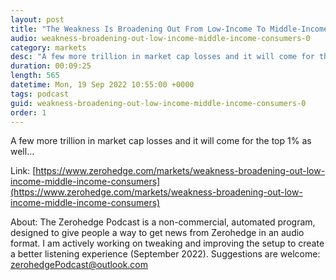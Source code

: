 ```yaml
---
layout: post
title: "The Weakness Is Broadening Out From Low-Income To Middle-Income Consumers"
audio: weakness-broadening-out-low-income-middle-income-consumers-0
category: markets
desc: "A few more trillion in market cap losses and it will come for the top 1% as well..."
duration: 00:09:25
length: 565
datetime: Mon, 19 Sep 2022 10:55:00 +0000
tags: podcast
guid: weakness-broadening-out-low-income-middle-income-consumers-0
order: 1
---
```

A few more trillion in market cap losses and it will come for the top 1% as well...

Link: [https://www.zerohedge.com/markets/weakness-broadening-out-low-income-middle-income-consumers](https://www.zerohedge.com/markets/weakness-broadening-out-low-income-middle-income-consumers)

About: The Zerohedge Podcast is a non-commercial, automated program, designed to give people a way to get news from Zerohedge in an audio format.  I am actively working on tweaking and improving the setup to create a better listening experience (September 2022).  Suggestions are welcome: [zerohedgePodcast@outlook.com](mailto:zerohedgePodcast@outlook.com)
